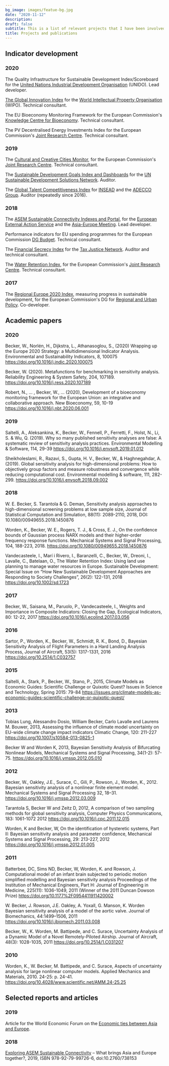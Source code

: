 ```yaml
---
bg_image: images/featue-bg.jpg
date: "2020-11-12"
description:
draft: false
subtitle: This is a list of relevant projects that I have been involved in, and academic/non-academic publications. <br/><br/> **[Indicators](#CIs)** <br/> **[Academic papers](#Papers)** <br/> **[Reports and articles](#Reports)** <br/>
title: Projects and publications
---
```


## Indicator development <a name="CIs"></a>

### 2020

The Quality Infrastructure for Sustainable Development Index/Scoreboard for the [United Nations Industrial Development Organisation](https://www.unido.org/) (UNIDO). Lead developer.

[The Global Innovation Index](https://www.globalinnovationindex.org/Home) for the [World Intellectual Property Organisation](https://www.wipo.int/portal/en/index.html) (WIPO). Technical consultant.

The EU Bioeconomy Monitoring Framework for the European Commission's [Knowledge Centre for Bioeconomy](https://ec.europa.eu/knowledge4policy/bioeconomy_en). Technical consultant.

The PV Decentralised Energy Investments Index for the European Commission's [Joint Research Centre](https://ec.europa.eu/jrc/en). Technical consultant.

### 2019

The [Cultural and Creative Cities Monitor](https://composite-indicators.jrc.ec.europa.eu/cultural-creative-cities-monitor/), for the European Commission's [Joint Research Centre](https://ec.europa.eu/jrc/en). Technical consultant.

The [Sustainable Development Goals Index and Dashboards](https://www.sdgindex.org/) for the [UN Sustainable Development Solutions Network](https://www.unsdsn.org/). Auditor.

The [Global Talent Competitiveness Index](https://gtcistudy.com/) for [INSEAD](https://www.insead.edu/) and the [ADECCO Group](https://www.adeccogroup.com/). Auditor (repeatedly since 2016).

### 2018

The [ASEM Sustainable Connectivity Indexes and Portal](https://composite-indicators.jrc.ec.europa.eu/asem-sustainable-connectivity/), for the [European External Action Service](https://eeas.europa.eu/headquarters/headquarters-homepage_en) and the [Asia-Europe Meeting](https://www.aseminfoboard.org/). Lead developer.

Performance indicators for EU spending programmes for the European Commission [DG Budget](https://ec.europa.eu/info/departments/budget_en). Technical consultant.

The [Financial Secrecy Index](https://fsi.taxjustice.net/en/) for the [Tax Justice Network](https://www.taxjustice.net/). Auditor and technical consultant.

The [Water Retention Index](https://doi.org/10.1002/sd.1723), for the European Commission's [Joint Research Centre](https://ec.europa.eu/jrc/en). Technical consultant.

### 2017

The [Regional Europe 2020 Index](https://doi.org/10.1016/j.indic.2020.100075), measuring progress in sustainable development, for the European Commission's DG for [Regional and Urban Policy](https://ec.europa.eu/knowledge4policy/organisation/dg-regio-dg-regional-urban-policy_en). Co-developer.

## Academic papers <a name="Papers"></a>

### 2020

Becker, W., Norlén, H., Dijkstra, L., Athanasoglou, S., (2020) Wrapping up the Europe 2020 Strategy: a Multidimensional Indicator Analysis. Environmental and Sustainability Indicators, 8, 100075 https://doi.org/10.1016/j.indic.2020.100075

Becker, W. (2020). Metafunctions for benchmarking in sensitivity analysis. Reliability Engineering & System Safety, 204, 107189. https://doi.org/10.1016/j.ress.2020.107189

Robert, N., … , Becker, W., … (2020), Development of a bioeconomy monitoring framework for the European Union: an integrative and collaborative approach. New Bioeconomy, 59, 10-19 https://doi.org/10.1016/j.nbt.2020.06.001

### 2019

Saltelli, A., Aleksankina, K., Becker, W., Fennell, P., Ferretti, F., Holst, N., Li, S. & Wu, Q. (2019). Why so many published sensitivity analyses are false: A systematic review of sensitivity analysis practices. Environmental Modelling & Software, 114, 29-39 https://doi.org/10.1016/j.envsoft.2019.01.012

Sheikholeslami, R., Razavi, S., Gupta, H. V., Becker, W., & Haghnegahdar, A. (2019). Global sensitivity analysis for high-dimensional problems: How to objectively group factors and measure robustness and convergence while reducing computational cost. Environmental modelling & software, 111, 282-299. https://doi.org/10.1016/j.envsoft.2018.09.002

### 2018

W. E. Becker, S. Tarantola & G. Deman, Sensitivity analysis approaches to high-dimensional screening problems at low sample size, Journal of Statistical Computation and Simulation, 88(11): 2089-2110, 2018, DOI: 10.1080/00949655.2018.1450876

Worden, K., Becker, W. E., Rogers, T. J., & Cross, E. J., On the confidence bounds of Gaussian process NARX models and their higher-order frequency response functions. Mechanical Systems and Signal Processing, 104, 188-223, 2018. https://doi.org/10.1080/00949655.2018.1450876

Vandecasteele, I., Marí i Rivero, I., Baranzelli, C., Becker, W., Dreoni, I., Lavalle, C., Batelaan, O., The Water Retention Index: Using land use planning to manage water resources in Europe. Sustainable Development: Special Issue on “How New Sustainable Development Approaches are Responding to Society Challenges”, 26(2): 122-131, 2018 https://doi.org/10.1002/sd.1723

### 2017

Becker, W., Saisana, M., Paruolo, P., Vandecasteele, I., Weights and Importance in Composite Indicators: Closing the Gap, Ecological Indicators, 80: 12-22, 2017 https://doi.org/10.1016/j.ecolind.2017.03.056

### 2016

Sartor, P., Worden, K., Becker, W., Schmidt, R. K., Bond, D., Bayesian Sensitivity Analysis of Flight Parameters in a Hard Landing Analysis Process, Journal of Aircraft, 53(5): 1317-1331, 2016 https://doi.org/10.2514/1.C032757

### 2015

Saltelli, A., Stark, P., Becker, W., Stano, P., 2015, Climate Models as Economic Guides: Scientific Challenge or Quixotic Quest? Issues in Science and Technology, Spring 2015: 79-84 https://issues.org/climate-models-as-economic-guides-scientific-challenge-or-quixotic-quest/

### 2013

Tobias Lung, Alessandro Dosio, William Becker, Carlo Lavalle and Laurens M. Bouwer, 2013, Assessing the influence of climate model uncertainty on EU-wide climate change impact indicators Climatic Change, 120: 211-227 https://doi.org/10.1007/s10584-013-0825-1

  Becker W and Worden K, 2013, Bayesian Sensitivity Analysis of Bifurcating Nonlinear Models, Mechanical Systems and Signal Processing, 34(1-2): 57-75. https://doi.org/10.1016/j.ymssp.2012.05.010

### 2012

Becker, W., Oakley, J.E., Surace, C., Gili, P., Rowson, J., Worden, K., 2012. Bayesian sensitivity analysis of a nonlinear finite element model. Mechanical Systems and Signal Processing 32, 18–31. https://doi.org/10.1016/j.ymssp.2012.03.009

Tarantola S, Becker W and Zeitz D, 2012, A comparison of two sampling methods for global sensitivity analysis, Computer Physics Communications, 183: 1061-1072 2012 https://doi.org/10.1016/j.cpc.2011.12.015

Worden, K and Becker, W, On the identification of hysteretic systems, Part II: Bayesian sensitivity analysis and parameter confidence, Mechanical Systems and Signal Processing, 29: 213-227, 2012 https://doi.org/10.1016/j.ymssp.2012.01.005

### 2011

Batterbee, DC, Sims ND, Becker, W, Worden, K. and Rowson, J. Computational model of an infant brain subjected to periodic motion simplified modelling and Bayesian sensitivity analysis Proceedings of the Institution of Mechanical Engineers, Part H: Journal of Engineering in Medicine, 225(11): 1036-1049, 2011 (Winner of the 2011 Duncan Dowson Prize) https://doi.org/10.1177%2F0954411911420002

W. Becker, J. Rowson, J.E. Oakley, A. Yoxall, G. Manson, K. Worden Bayesian sensitivity analysis of a model of the aortic valve. Journal of Biomechanics, 44:1499–1506, 2011 https://doi.org/10.1016/j.jbiomech.2011.03.008

  Becker, W., K. Worden, M. Battipede, and C. Surace, Uncertainty Analysis of a Dynamic Model of a Novel Remotely-Piloted Airship. Journal of Aircraft, 48(3): 1028-1035, 2011 https://doi.org/10.2514/1.C031207

### 2010

Worden, K., W. Becker, M. Battipede, and C. Surace, Aspects of uncertainty analysis for large nonlinear computer models. Applied Mechanics and Materials, 2010. 24-25: p. 24-41. https://doi.org/10.4028/www.scientific.net/AMM.24-25.25


## Selected reports and articles <a name="Reports"></a>

### 2019

Article for the World Economic Forum on the [Economic ties between Asia and Europe](https://www.weforum.org/agenda/2019/05/ways-asia-and-europe-together-connected).

### 2018

[Exploring ASEM Sustainable Connectivity](https://publications.jrc.ec.europa.eu/repository/bitstream/JRC112998/asem-report_online.pdf) – What brings Asia and Europe together?, 2019, ISBN 978-92-79-99726-6,
doi:10.2760/738153
  